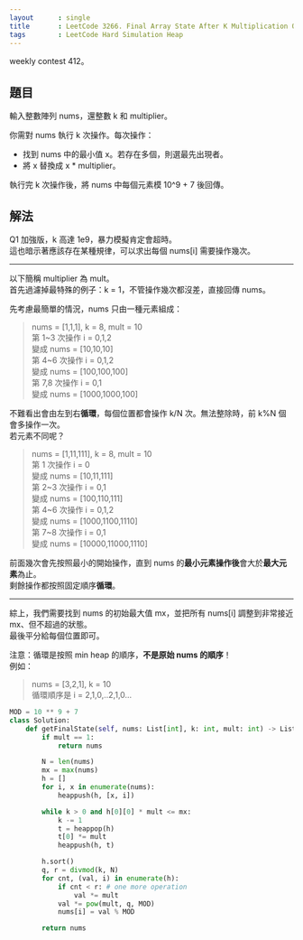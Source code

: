 ```yaml
---
layout      : single
title       : LeetCode 3266. Final Array State After K Multiplication Operations II
tags        : LeetCode Hard Simulation Heap
---
```

weekly contest 412。  

## 題目

輸入整數陣列 nums，還整數 k 和 multiplier。  

你需對 nums 執行 k 次操作。每次操作：  

- 找到 nums 中的最小值 x。若存在多個，則選最先出現者。  
- 將 x 替換成 x \* multiplier。  

執行完 k 次操作後，將 nums 中每個元素模 10^9 + 7 後回傳。  

## 解法

Q1 加強版，k 高達 1e9，暴力模擬肯定會超時。  
這也暗示著應該存在某種規律，可以求出每個 nums[i] 需要操作幾次。  

---

以下簡稱 multiplier 為 mult。  
首先過濾掉最特殊的例子：k = 1，不管操作幾次都沒差，直接回傳 nums。  

先考慮最簡單的情況，nums 只由一種元素組成：  
> nums = [1,1,1], k = 8, mult = 10  
> 第 1\~3 次操作 i = 0,1,2  
> 變成 nums = [10,10,10]  
> 第 4\~6 次操作 i = 0,1,2  
> 變成 nums = [100,100,100]  
> 第 7,8 次操作 i = 0,1  
> 變成 nums = [1000,1000,100]  

不難看出會由左到右**循環**，每個位置都會操作 k/N 次。無法整除時，前 k%N 個會多操作一次。  
若元素不同呢？  
> nums = [1,11,111], k = 8, mult = 10  
> 第 1 次操作 i = 0  
> 變成 nums = [10,11,111]  
> 第 2\~3 次操作 i = 0,1  
> 變成 nums = [100,110,111]  
> 第 4\~6 次操作 i = 0,1,2  
> 變成 nums = [1000,1100,1110]  
> 第 7\~8 次操作 i = 0,1  
> 變成 nums = [10000,11000,1110]  

前面幾次會先按照最小的開始操作，直到 nums 的**最小元素操作後**會大於**最大元素**為止。  
剩餘操作都按照固定順序**循環**。  

---

綜上，我們需要找到 nums 的初始最大值 mx，並把所有 nums[i] 調整到非常接近 mx、但不超過的狀態。  
最後平分給每個位置即可。  

注意：循環是按照 min heap 的順序，**不是原始 nums 的順序**！  
例如：  
> nums = [3,2,1], k = 10  
> 循環順序是 i = 2,1,0,..2,1,0...  

```python
MOD = 10 ** 9 + 7
class Solution:
    def getFinalState(self, nums: List[int], k: int, mult: int) -> List[int]:
        if mult == 1:
            return nums

        N = len(nums)
        mx = max(nums)
        h = []
        for i, x in enumerate(nums):
            heappush(h, [x, i])

        while k > 0 and h[0][0] * mult <= mx:
            k -= 1
            t = heappop(h)
            t[0] *= mult
            heappush(h, t)

        h.sort()
        q, r = divmod(k, N)
        for cnt, (val, i) in enumerate(h):
            if cnt < r: # one more operation
                val *= mult
            val *= pow(mult, q, MOD)
            nums[i] = val % MOD

        return nums
```
